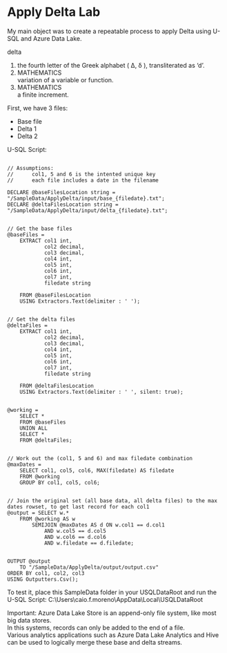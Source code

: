 # Apply Delta Lab

My main object was to create a repeatable process to apply Delta using U-SQL and Azure Data Lake.

delta <BR>
1. the fourth letter of the Greek alphabet ( Δ, δ ), transliterated as ‘d’. <BR>
1. MATHEMATICS <BR>
variation of a variable or function. <BR>
2. MATHEMATICS <BR>
a finite increment. <BR>


First, we have 3 files:
-	Base file 
-	Delta 1
-	Delta 2

U-SQL Script:

```

// Assumptions: 
//      col1, 5 and 6 is the intented unique key
//      each file includes a date in the filename

DECLARE @baseFilesLocation string = "/SampleData/ApplyDelta/input/base_{filedate}.txt";
DECLARE @deltaFilesLocation string = "/SampleData/ApplyDelta/input/delta_{filedate}.txt";


// Get the base files
@baseFiles =
    EXTRACT col1 int,
            col2 decimal,
            col3 decimal,
            col4 int,
            col5 int,
            col6 int,
            col7 int,
            filedate string

    FROM @baseFilesLocation
    USING Extractors.Text(delimiter : ' ');


// Get the delta files
@deltaFiles =
    EXTRACT col1 int,
            col2 decimal,
            col3 decimal,
            col4 int,
            col5 int,
            col6 int,
            col7 int,
            filedate string

    FROM @deltaFilesLocation
    USING Extractors.Text(delimiter : ' ', silent: true);


@working = 
    SELECT *
    FROM @baseFiles
    UNION ALL
    SELECT *
    FROM @deltaFiles;


// Work out the (col1, 5 and 6) and max filedate combination
@maxDates = 
    SELECT col1, col5, col6, MAX(filedate) AS filedate
    FROM @working
    GROUP BY col1, col5, col6;


// Join the original set (all base data, all delta files) to the max dates rowset, to get last record for each col1
@output = SELECT w.*
    FROM @working AS w
        SEMIJOIN @maxDates AS d ON w.col1 == d.col1
            AND w.col5 == d.col5
            AND w.col6 == d.col6
            AND w.filedate == d.filedate;


OUTPUT @output
    TO "/SampleData/ApplyDelta/output/output.csv"
ORDER BY col1, col2, col3
USING Outputters.Csv();

```



To test it, place this SampleData folder in your USQLDataRoot and run the U-SQL Script:
C:\Users\caio.f.moreno\AppData\Local\USQLDataRoot

Important:
Azure Data Lake Store is an append-only file system, like most big data stores.<BR>
In this systems, records can only be added to the end of a file. <BR>
Various analytics applications such as Azure Data Lake Analytics and Hive can be used to logically merge these base and delta streams.<BR>
